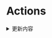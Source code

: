 # Actions


<details> 
    <summary>更新内容</summary>

- [QiuChenlyOpenSource/QQFlacMusicDownloader](https://github.com/QiuChenlyOpenSource/QQFlacMusicDownloader) (Updated: deb5f564e8c2371ff3a5b5ee0d1de1cc95736e82)
- [tailscale/tailscale](https://github.com/tailscale/tailscale) (Updated: da7c3d1753d07392281620730fac73384425d130)
- [vvbbnn00/WARP-Clash-API](https://github.com/vvbbnn00/WARP-Clash-API) (Updated: 0b312f8718c4206e049e6bf0f36c6646bef4d0ff)
- [jhao104/proxy_pool](https://github.com/jhao104/proxy_pool) (Updated: f8b9575f7f50edc36efa60f56b46deab4c212972)

</details>
